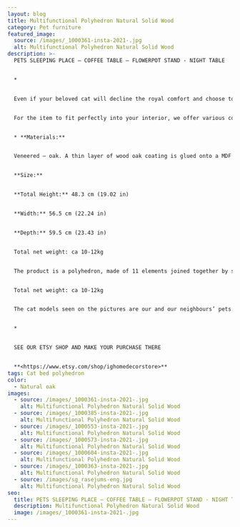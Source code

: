 ```yaml
---
layout: blog
title: Multifunctional Polyhedron Natural Solid Wood
category: Pet furniture
featured_image:
  source: /images/_1000361-insta-2021-.jpg
  alt: Multifunctional Polyhedron Natural Solid Wood
description: >-
  PETS SLEEPING PLACE – COFFEE TABLE – FLOWERPOT STAND - NIGHT TABLE


  *


  Even if your beloved cat will decline the royal comfort and choose to sleep elsewhere, you will easily find another practical and equally stylish application for the object – use it as a coffee table or a flowerpot stand.


  For the item to fit perfectly into your interior, we offer various colour and material options.


  * **Materials:**


  Veneered – oak. A thin layer of wood oak coating is glued onto a MDF board. The veneered parts are lacquered. The item will look like made of solid wood and will customize your home, awarding to it exclusive and elegant design.


  **Size:**


  **Total Height:** 48.3 cm (19.02 in)


  **Width:** 56.5 cm (22.24 in)


  **Depth:** 59.5 cm (23.43 in)


  Total net weight: ca 10-12kg


  The product is a polyhedron, made of 11 elements joined together by special fasteners.


  Total net weight: ca 10-12kg


  The cat models seen on the pictures are our and our neighbours’ pets: Ash Paw; Star, Rudy and Ginger De Constantin.


  *


  SEE OUR ETSY SHOP AND MAKE YOUR PURCHASE THERE


  **<https://www.etsy.com/shop/ighomedecorstore>**
tags: Cat bed polyhedron
color:
  - Natural oak
images:
  - source: /images/_1000361-insta-2021-.jpg
    alt: Multifunctional Polyhedron Natural Solid Wood
  - source: /images/_1000385-insta-2021-.jpg
    alt: Multifunctional Polyhedron Natural Solid Wood
  - source: /images/_1000553-insta-2021-.jpg
    alt: Multifunctional Polyhedron Natural Solid Wood
  - source: /images/_1000573-insta-2021-.jpg
    alt: Multifunctional Polyhedron Natural Solid Wood
  - source: /images/_1000604-insta-2021-.jpg
    alt: Multifunctional Polyhedron Natural Solid Wood
  - source: /images/_1000363-insta-2021-.jpg
    alt: Multifunctional Polyhedron Natural Solid Wood
  - source: /images/sg_rasejums-eng.jpg
    alt: Multifunctional Polyhedron Natural Solid Wood
seo:
  title: PETS SLEEPING PLACE – COFFEE TABLE – FLOWERPOT STAND - NIGHT TABLE
  description: Multifunctional Polyhedron Natural Solid Wood
  image: /images/_1000361-insta-2021-.jpg
---
```

